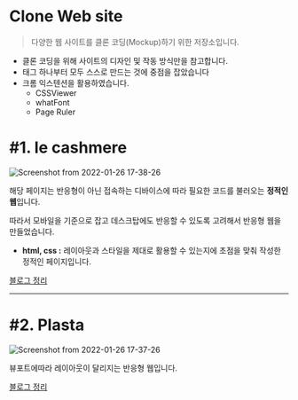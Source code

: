 # Clone Web site

> 다양한 웹 사이트를 클론 코딩(Mockup)하기 위한 저장소입니다.

- 클론 코딩을 위해 사이트의 디자인 및 작동 방식만을 참고합니다.
- 태그 하나부터 모두 스스로 만드는 것에 중점을 잡았습니다
- 크롬 익스텐션을 활용하였습니다.
  - CSSViewer
  - whatFont
  - Page Ruler



# #1. le cashmere

![Screenshot from 2022-01-26 17-38-26](https://user-images.githubusercontent.com/92058864/151130385-5db0b91a-6f72-469c-a81c-820a6b423eda.png)

해당 페이지는 반응형이 아닌 접속하는 디바이스에 따라 필요한 코드를 불러오는 **정적인 웹**입니다.

따라서 모바일을 기준으로 잡고 데스크탑에도 반응할 수 있도록 고려해서 반응형 웹을 만들었습니다.

- **html, css :** 레이아웃과 스타일을 제대로 활용할 수 있는지에 초점을 맞춰 작성한 정적인 페이지입니다.

[블로그 정리](https://velog.io/@duboo/%ED%81%B4%EB%A1%A0-%EC%BD%94%EB%94%A9-1.-html-css)

---

# #2. Plasta

![Screenshot from 2022-01-26 17-37-26](https://user-images.githubusercontent.com/92058864/151130419-d0f65f87-09bb-40e3-8177-3a54a8790576.png)

뷰포트에따라 레이아웃이 달리지는 반응형 웹입니다.

[블로그 정리]()
